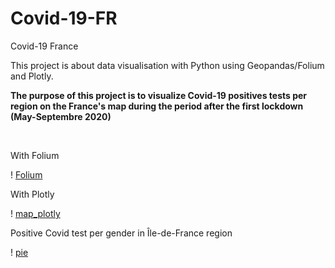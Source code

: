 # Covid-19-FR
 Covid-19 France

This project is about data visualisation with Python using Geopandas/Folium and Plotly.

**The purpose of this project is to visualize Covid-19 positives tests per region on the France's map during the period after the first lockdown (May-Septembre 2020)**

<br>

With Folium

! [Folium](Covid_FR_map.html)

With Plotly

! [map_plotly](covid_fr_map_plotly.html)

Positive Covid test per gender in Île-de-France region

! [pie](covid_reg_pie_plotly.html)
